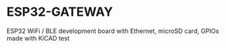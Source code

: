 # ESP32-GATEWAY
ESP32 WiFi / BLE development board with Ethernet, microSD card, GPIOs made with KiCAD
test
